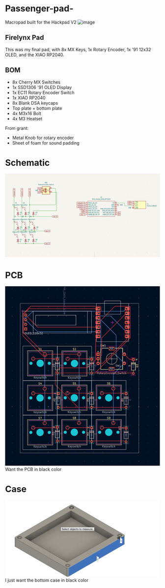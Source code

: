 # Passenger-pad-
Macropad built for the Hackpad V2 
![image](https://github.com/user-attachments/assets/3a446ad7-5de4-496a-9b59-6ae6e6bc773e)


## Firelynx Pad
This was my final pad, with 8x MX Keys, 1x Rotary Encoder, 1x '91 12x32 OLED, and the XIAO RP2040. 

## BOM
- 8x Cherry MX Switches
- 1x SSD1306 '91 OLED Display
- 1x EC11 Rotary Encoder Switch
- 1x XIAO RP2040
- 8x Blank DSA keycaps
- Top plate + bottom plate
- 4x M3x16 Bolt
- 4x M3 Heatset

From grant: 
- Metal Knob for rotary encoder
- Sheet of foam for sound padding

# Schematic
![image_alt](https://github.com/firelynx5958/FirelynxPad/blob/9d8760688513fb98f53e0134b9570e43cd838019/schematic%20copy.png)

# PCB
![image_alt](https://github.com/firelynx5958/FirelynxPad/blob/7fbc60baccb793da0f52d7f45fc3d338d035af2a/pcb%20copy.png)
Want the PCB in black color
# Case
![image_alt](https://github.com/firelynx5958/FirelynxPad/blob/79f5490eee7dc2d7f8d23c593d6730654ee28c3e/image-2%20copy.png)
I just want the bottom case in black color
